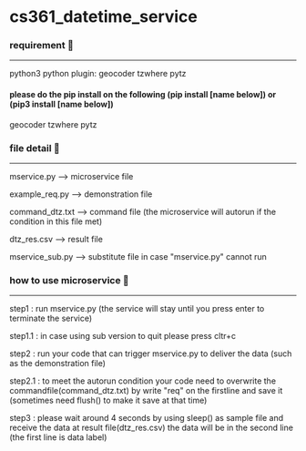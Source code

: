 # cs361_datetime_service

### requirement :rocket:
------------------
python3
python plugin: geocoder tzwhere pytz

#### please do the pip install on the following (pip install [name below]) or (pip3 install [name below])
geocoder
tzwhere
pytz

### file detail :rocket:
------------------
mservice.py --> microservice file

example_req.py --> demonstration file

command_dtz.txt --> command file (the microservice will autorun if the condition in this file met)

dtz_res.csv --> result file

mservice_sub.py --> substitute file in case "mservice.py" cannot run

### how to use microservice :rocket:
-------------------

step1 : run mservice.py (the service will stay until you press enter to terminate the service)

step1.1 : in case using sub version to quit please press cltr+c

step2 : run your code that can trigger mservice.py to deliver the data (such as the demonstration file)

step2.1 : to meet the autorun condition your code need to overwrite the commandfile(command_dtz.txt) by write "req" on the firstline and save it (sometimes need flush() to make it save at that time)

step3 : please wait around 4 seconds by using sleep() as sample file and receive the data at result file(dtz_res.csv) the data will be in the second line (the first line is data label)
